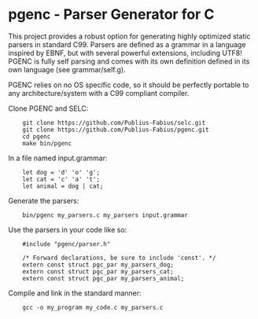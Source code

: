 # pgenc - Parser Generator for C

This project provides a robust option for generating highly optimized static 
parsers in standard C99.  Parsers are defined as a grammar in a language 
inspired by EBNF, but with several powerful extensions, including UTF8!  PGENC 
is fully self parsing and comes with its own definition defined in its own 
language (see grammar/self.g).

PGENC relies on no OS specific code, so it should be perfectly portable to any
architecture/system with a C99 compliant compiler.  

Clone PGENC and SELC:
```
    git clone https://github.com/Publius-Fabius/selc.git
    git clone https://github.com/Publius-Fabius/pgenc.git
    cd pgenc
    make bin/pgenc
```

In a file named input.grammar:
```
    let dog = 'd' 'o' 'g';
    let cat = 'c' 'a' 't';
    let animal = dog | cat;
```

Generate the parsers:
```
    bin/pgenc my_parsers.c my_parsers input.grammar 
```

Use the parsers in your code like so:
```
    #include "pgenc/parser.h"

    /* Forward declarations, be sure to include 'const'. */
    extern const struct pgc_par my_parsers_dog;
    extern const struct pgc_par my_parsers_cat;
    extern const struct pgc_par my_parsers_animal;
```

Compile and link in the standard manner:
```
    gcc -o my_program my_code.c my_parsers.c
```
